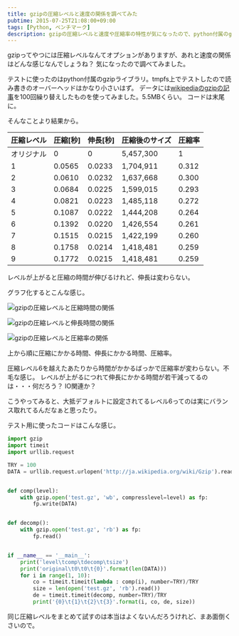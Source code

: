 ```yaml
---
title: gzipの圧縮レベルと速度の関係を調べてみた
pubtime: 2015-07-25T21:08:00+09:00
tags: [Python, ベンチマーク]
description: gzipの圧縮レベルと速度や圧縮率の特性が気になったので、python付属のgzipライブラリで実験をしてみました。
---
```


gzipってやつには圧縮レベルなんてオプションがありますが、あれと速度の関係はどんな感じなんでしょうね？ 気になったので調べてみました。

テストに使ったのはpython付属のgzipライブラリ。tmpfs上でテストしたので読み書きのオーバーヘッドはかなり小さいはず。
データには[wikipediaのgzipの記事](http://ja.wikipedia.org/wiki/Gzip)を100回繰り替えしたものを使ってみました。5.5MBくらい。
コードは末尾に。

そんなことより結果から。

|圧縮レベル|圧縮[秒]|伸長[秒]|圧縮後のサイズ|圧縮率|
|----------|--------|--------|--------------|------|
|オリジナル|0       |0       |5,457,300     |1     |
|1         |0.0565  |0.0233  |1,704,911     |0.312 |
|2         |0.0610  |0.0232  |1,637,668     |0.300 |
|3         |0.0684  |0.0225  |1,599,015     |0.293 |
|4         |0.0821  |0.0223  |1,485,118     |0.272 |
|5         |0.1087  |0.0222  |1,444,208     |0.264 |
|6         |0.1392  |0.0220  |1,426,554     |0.261 |
|7         |0.1515  |0.0215  |1,422,199     |0.260 |
|8         |0.1758  |0.0214  |1,418,481     |0.259 |
|9         |0.1772  |0.0215  |1,418,481     |0.259 |

レベルが上がると圧縮の時間が伸びるけれど、伸長は変わらない。

グラフ化するとこんな感じ。

![gzipの圧縮レベルと圧縮時間の関係](/blog/2015/07/gzip-comp.png "640x480")

![gzipの圧縮レベルと伸長時間の関係](/blog/2015/07/gzip-deco.png "640x480")

![gzipの圧縮レベルと圧縮率の関係](/blog/2015/07/gzip-rate.png "640x480")

上から順に圧縮にかかる時間、伸長にかかる時間、圧縮率。

圧縮レベル6を越えたあたりから時間がかかるばっかで圧縮率が変わらない。不毛な感じ。
レベルが上がるにつれて伸長にかかる時間が若干減ってるのは・・・何だろう？ IO関連か？

こうやってみると、大抵デフォルトに設定されてるレベル6ってのは実にバランス取れてるんだなぁと思ったり。

テスト用に使ったコードはこんな感じ。
``` python
import gzip
import timeit
import urllib.request

TRY = 100
DATA = urllib.request.urlopen('http://ja.wikipedia.org/wiki/Gzip').read() * 100


def comp(level):
    with gzip.open('test.gz', 'wb', compresslevel=level) as fp:
        fp.write(DATA)


def decomp():
    with gzip.open('test.gz', 'rb') as fp:
        fp.read()


if __name__ == '__main__':
    print('level\tcomp\tdecomp\tsize')
    print('original\t0\t0\t{0}'.format(len(DATA)))
    for i in range(1, 10):
        co = timeit.timeit(lambda : comp(i), number=TRY)/TRY
        size = len(open('test.gz', 'rb').read())
        de = timeit.timeit(decomp, number=TRY)/TRY
        print('{0}\t{1}\t{2}\t{3}'.format(i, co, de, size))
```
同じ圧縮レベルをまとめて試すのは本当はよくないんだろうけれど、まあ面倒くさいので。
